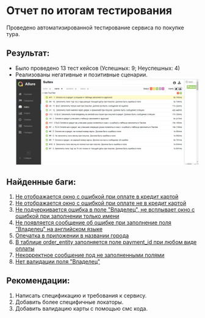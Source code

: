 # Отчет по итогам тестирования

Проведено автоматизированной тестирование сервиса по покупке тура.

## Результат:
- Было проведено 13 тест кейсов (Успешных: 9; Неуспешных: 4)
- Реализованы негативные и позитивные сценарии.
![](https://github.com/InnaSmir/DiplomaQA/blob/main/Screenshot.png)

## Найденные баги:
1. [Не отображается окно с ошибкой при оплате в кредит картой](https://github.com/InnaSmir/DiplomaQA/issues/1)
2. [Не отображается окно с ошибкой при оплате не в кредит картой](https://github.com/InnaSmir/DiplomaQA/issues/2)
3. [Не подчеркивается ошибка в поле "Владелец", не всплывает окно с ошибкой при заполнении только имени](https://github.com/InnaSmir/DiplomaQA/issues/3)
4. [Не появляется сообщение об ошибке при заполнение поля "Владелец" на английском языке ](https://github.com/InnaSmir/DiplomaQA/issues/4)
5. [Опечатка в приложении в названии города](https://github.com/InnaSmir/DiplomaQA/issues/5)
6. [В таблице order_entity заполняется поле payment_id при любом виде оплаты](https://github.com/InnaSmir/DiplomaQA/issues/6)
7. [Некорректное сообщение под не заполненными полями](https://github.com/InnaSmir/DiplomaQA/issues/7)
8. [Нет валидации поля "Владелец"](https://github.com/InnaSmir/DiplomaQA/issues/8)

## Рекомендации:
1. Написать спецификацию и требования к сервису.
2. Добавить более специфичные локаторы.
3. Добавить валидацию карты с помощью смс кода.


